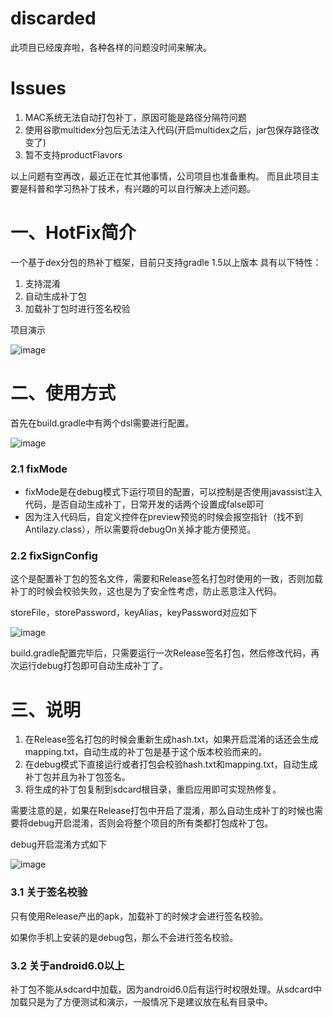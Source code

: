 # discarded
此项目已经废弃啦，各种各样的问题没时间来解决。

# Issues
1. MAC系统无法自动打包补丁，原因可能是路径分隔符问题
2. 使用谷歌multidex分包后无法注入代码(开启multidex之后，jar包保存路径改变了)
3. 暂不支持productFlavors

以上问题有空再改，最近正在忙其他事情，公司项目也准备重构。
而且此项目主要是科普和学习热补丁技术，有兴趣的可以自行解决上述问题。

# 一、HotFix简介
一个基于dex分包的热补丁框架，目前只支持gradle 1.5以上版本
具有以下特性：

1. 支持混淆
2. 自动生成补丁包
3. 加载补丁包时进行签名校验

项目演示

![image](https://github.com/AItsuki/HotFix/raw/master/image/Demo.gif)

# 二、使用方式
首先在build.gradle中有两个dsl需要进行配置。

![image](https://github.com/AItsuki/HotFix/raw/master/image/dsl.png)

### 2.1 fixMode
- fixMode是在debug模式下运行项目的配置，可以控制是否使用javassist注入代码，是否自动生成补丁，日常开发的话两个设置成false即可
- 因为注入代码后，自定义控件在preview预览的时候会报空指针（找不到Antilazy.class），所以需要将debugOn关掉才能方便预览。

### 2.2 fixSignConfig
这个是配置补丁包的签名文件，需要和Release签名打包时使用的一致，否则加载补丁的时候会校验失败，这也是为了安全性考虑，防止恶意注入代码。

storeFile，storePassword，keyAlias，keyPassword对应如下

![image](https://github.com/AItsuki/HotFix/raw/master/image/sign.png)

build.gradle配置完毕后，只需要运行一次Release签名打包，然后修改代码，再次运行debug打包即可自动生成补丁了。

# 三、说明
1. 在Release签名打包的时候会重新生成hash.txt，如果开启混淆的话还会生成mapping.txt，自动生成的补丁包是基于这个版本校验而来的。
2. 在debug模式下直接运行或者打包会校验hash.txt和mapping.txt，自动生成补丁包并且为补丁包签名。
3. 将生成的补丁包复制到sdcard根目录，重启应用即可实现热修复。

需要注意的是，如果在Release打包中开启了混淆，那么自动生成补丁的时候也需要将debug开启混淆，否则会将整个项目的所有类都打包成补丁包。

debug开启混淆方式如下

![image](https://github.com/AItsuki/HotFix/raw/master/image/debug-minify.png)

### 3.1 关于签名校验
只有使用Release产出的apk，加载补丁的时候才会进行签名校验。

如果你手机上安装的是debug包，那么不会进行签名校验。

### 3.2 关于android6.0以上
补丁包不能从sdcard中加载，因为android6.0后有运行时权限处理。从sdcard中加载只是为了方便测试和演示，一般情况下是建议放在私有目录中。
